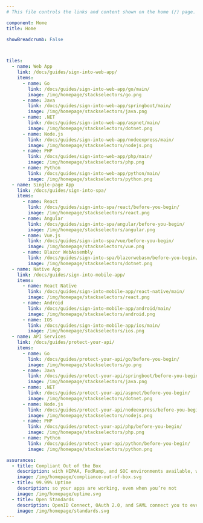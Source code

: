 ```yaml
---
# This file controls the links and content shown on the home (/) page.

component: Home
title: Home

showBreadcrumb: False



tiles:
  - name: Web App
    link: /docs/guides/sign-into-web-app/
    items:
      - name: Go
        link: /docs/guides/sign-into-web-app/go/main/
        image: /img/homepage/stackselectors/go.png
      - name: Java
        link: /docs/guides/sign-into-web-app/springboot/main/
        image: /img/homepage/stackselectors/java.png
      - name: .NET
        link: /docs/guides/sign-into-web-app/aspnet/main/
        image: /img/homepage/stackselectors/dotnet.png
      - name: Node.js
        link: /docs/guides/sign-into-web-app/nodeexpress/main/
        image: /img/homepage/stackselectors/nodejs.png
      - name: PHP
        link: /docs/guides/sign-into-web-app/php/main/
        image: /img/homepage/stackselectors/php.png
      - name: Python
        link: /docs/guides/sign-into-web-app/python/main/
        image: /img/homepage/stackselectors/python.png
  - name: Single-page App
    link: /docs/guides/sign-into-spa/
    items:
      - name: React
        link: /docs/guides/sign-into-spa/react/before-you-begin/
        image: /img/homepage/stackselectors/react.png
      - name: Angular
        link: /docs/guides/sign-into-spa/angular/before-you-begin/
        image: /img/homepage/stackselectors/angular.png
      - name: Vue.js
        link: /docs/guides/sign-into-spa/vue/before-you-begin/
        image: /img/homepage/stackselectors/vue.png
      - name: Blazor WebAssembly
        link: /docs/guides/sign-into-spa/blazorwebasm/before-you-begin/
        image: /img/homepage/stackselectors/dotnet.png
  - name: Native App
    link: /docs/guides/sign-into-mobile-app/
    items:
      - name: React Native
        link: /docs/guides/sign-into-mobile-app/react-native/main/
        image: /img/homepage/stackselectors/react.png
      - name: Android
        link: /docs/guides/sign-into-mobile-app/android/main/
        image: /img/homepage/stackselectors/android.png
      - name: IOS
        link: /docs/guides/sign-into-mobile-app/ios/main/
        image: /img/homepage/stackselectors/ios.png
  - name: API Services
    link: /docs/guides/protect-your-api/
    items:
      - name: Go
        link: /docs/guides/protect-your-api/go/before-you-begin/
        image: /img/homepage/stackselectors/go.png
      - name: Java
        link: /docs/guides/protect-your-api/springboot/before-you-begin/
        image: /img/homepage/stackselectors/java.png
      - name: .NET
        link: /docs/guides/protect-your-api/aspnet/before-you-begin/
        image: /img/homepage/stackselectors/dotnet.png
      - name: Node.js
        link: /docs/guides/protect-your-api/nodeexpress/before-you-begin/
        image: /img/homepage/stackselectors/nodejs.png
      - name: PHP
        link: /docs/guides/protect-your-api/php/before-you-begin/
        image: /img/homepage/stackselectors/php.png
      - name: Python
        link: /docs/guides/protect-your-api/python/before-you-begin/
        image: /img/homepage/stackselectors/python.png

assurances:
  - title: Compliant Out of the Box
    description: with HIPAA, FedRamp, and SOC environments available, we have you covered
    image: /img/homepage/compliance-out-of-box.svg
  - title: 99.99% Uptime
    description: so your apps are working, even when you’re not
    image: /img/homepage/uptime.svg
  - title: Open Standards
    description: OpenID Connect, OAuth 2.0, and SAML connect you to everything
    image: /img/homepage/standards.svg
---
```

